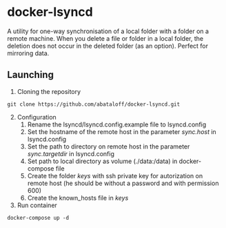 # docker-lsyncd
A utility for one-way synchronisation of a local folder with a folder on a remote machine. When you delete a file or folder in a local folder, the deletion does not occur in the deleted folder (as an option). Perfect for mirroring data.
## Launching
1. Cloning the repository
```
git clone https://github.com/abataloff/docker-lsyncd.git
```
2. Configuration
    1. Rename the lsyncd/lsyncd.config.example file to lsyncd.config
    2. Set the hostname of the remote host in the parameter _sync.host_ in lsyncd.config
    3. Set the path to directory on remote host in the parameter _sync.targetdir_ in lsyncd.config
    4. Set path to local directory as volume (./data:/data) in docker-compose file
    5. Create the folder _keys_ with ssh private key for autorization on remote host (he should be without a password and with permission 600)
    6. Create the known_hosts file in _keys_
3. Run container
```
docker-compose up -d
```
